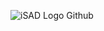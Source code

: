 ![iSAD Logo Github](https://github.com/sirx2713/Adding-JavaScript-to-my-HTML/assets/122817303/9d4d6fbb-f2d2-4b25-9889-1c8a4b1404e8)
